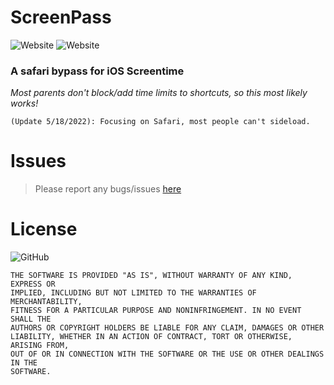 # ScreenPass
![Website](https://img.shields.io/website?down_message=DuckDuckGo&style=for-the-badge&up_message=DuckDuckGo&url=https%3A%2F%2Fduckduckgo.com)
![Website](https://img.shields.io/website?down_message=Invidious&style=for-the-badge&up_message=Invidious&url=https%3A%2F%2Finvidious.snopyta.org%2Ffeed%2Fpopular)
### A safari bypass for iOS Screentime

*Most parents don't block/add time limits to shortcuts, so this most likely works!*

```
(Update 5/18/2022): Focusing on Safari, most people can't sideload.
```

# Issues
> Please report any bugs/issues [here](https://github.com/taksheel-club/ScreenPass/issues/new)

# License
![GitHub](https://img.shields.io/github/license/taksheel-club/ScreenPass?style=for-the-badge)
```
THE SOFTWARE IS PROVIDED "AS IS", WITHOUT WARRANTY OF ANY KIND, EXPRESS OR
IMPLIED, INCLUDING BUT NOT LIMITED TO THE WARRANTIES OF MERCHANTABILITY,
FITNESS FOR A PARTICULAR PURPOSE AND NONINFRINGEMENT. IN NO EVENT SHALL THE
AUTHORS OR COPYRIGHT HOLDERS BE LIABLE FOR ANY CLAIM, DAMAGES OR OTHER
LIABILITY, WHETHER IN AN ACTION OF CONTRACT, TORT OR OTHERWISE, ARISING FROM,
OUT OF OR IN CONNECTION WITH THE SOFTWARE OR THE USE OR OTHER DEALINGS IN THE
SOFTWARE.
```
